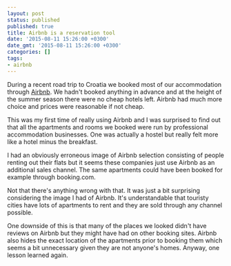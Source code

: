 ```yaml
---
layout: post
status: published
published: true
title: Airbnb is a reservation tool
date: '2015-08-11 15:26:00 +0300'
date_gmt: '2015-08-11 15:26:00 +0300'
categories: [] 
tags:
- airbnb
---
```

During a recent road trip to Croatia we booked most of our accommodation
through [Airbnb](https://www.airbnb.com/). We hadn't booked anything in
advance and at the height of the summer season there were no cheap hotels left.
Airbnb had much more choice and prices were reasonable if not cheap.

This was my first time of really using Airbnb and I was surprised to find out
that all the apartments and rooms we booked were run by professional 
accommodation businesses. One was actually a hostel but really felt more like
a hotel minus the breakfast.

I had an obviously erroneous image of Airbnb selection consisting of people
renting out their flats but it seems these companies just use Airbnb as an
additional sales channel. The same apartments could have been booked for
example through booking.com.

Not that there's anything wrong with that. It was just a bit surprising
considering the image I had of Airbnb. It's understandable that touristy cities
have lots of apartments to rent and they are sold through any channel possible.

One downside of this is that many of the places we looked didn't have reviews
on Airbnb but they might have had on other booking sites. Airbnb also hides the
exact location of the apartments prior to booking them which seems a bit
unnecessary given they are not anyone's homes. Anyway, one lesson learned
again.